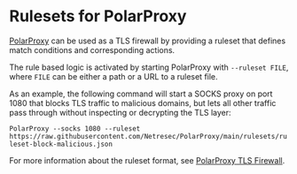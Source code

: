 # Rulesets for PolarProxy
[PolarProxy](https://www.netresec.com/?page=PolarProxy) can be used as a TLS firewall by providing a ruleset that defines match conditions and corresponding actions.

The rule based logic is activated by starting PolarProxy with `--ruleset FILE`, where `FILE` can be either a path or a URL to a ruleset file.

As an example, the following command will start a SOCKS proxy on port 1080 that blocks TLS traffic to malicious domains, but lets all other traffic pass through without inspecting or decrypting the TLS layer:

`PolarProxy --socks 1080 --ruleset https://raw.githubusercontent.com/Netresec/PolarProxy/main/rulesets/ruleset-block-malicious.json`

For more information about the ruleset format, see [PolarProxy TLS Firewall](https://www.netresec.com/?page=TlsFirewall).
